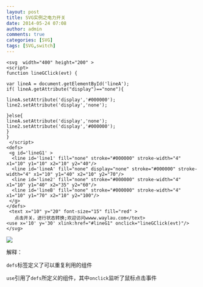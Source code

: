 ```yaml
---
layout: post
title: SVG实例之电力开关
date: 2014-05-24 07:08
author: admin
comments: true
categories: [SVG]
tags: [SVG,switch]
---
```


	<svg  width="400" height="200" >
	<script> 
	function lineGClick(evt) {
	
	var lineA = document.getElementById('lineA');
	if( lineA.getAttribute("display")=="none"){
	
	lineA.setAttribute('display','#000000');
	line2.setAttribute('display','none');
	
	}else{
	lineA.setAttribute('display','none');
	line2.setAttribute('display','#000000');
	}
	}
	 </script>
	<defs>
	 <g id='lineG1' >
	  <line id='line1' fill="none" stroke="#000000" stroke-width="4" x1="10" y1="10" x2="10" y2="40"/>
	  <line id='lineA' fill="none" display="none" stroke="#000000" stroke-width="4" x1="10" y1="40" x2="10" y2="70"/>
	  <line id='line2' fill="none" stroke="#000000" stroke-width="4" x1="10" y1="40" x2="35" y2="60"/>
	  <line id='lineB' fill="none" stroke="#000000" stroke-width="4" x1="10" y1="70" x2="10" y2="100"/>
	 </g>
	</defs>
	 <text x="10" y="20" font-size="15" fill="red" >
	   点击开关，进行状态转换;欢迎访问wwww.waylau.com</text>
	<use x='10' y='30' xlink:href="#lineG1" onclick="lineGClick(evt)"/>
	</svg>

<img src="assets/svg/2014-05-24-svg-demo-power-switch.svg"/>


解释：

`defs`标签定义了可以重复利用的组件

`use`引用了`defs`所定义的组件，其中`onclick`监听了鼠标点击事件